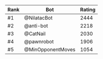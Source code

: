 Rank|Bot|Rating
---|---|---
#1|@NilatacBot|2444
#2|@anti-bot|2218
#3|@CatNail|2030
#4|@pawnrobot|1906
#5|@MinOpponentMoves|1054
